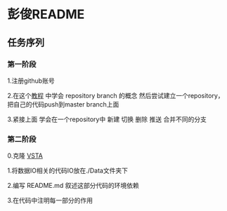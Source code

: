 # 彭俊README
## 任务序列

### 第一阶段
1.注册github账号




2.在这个[教程](https://www.runoob.com/w3cnote/git-guide.html)  中学会  repository branch  的概念  然后尝试建立一个repository，把自己的代码push到master branch上面 

3.紧接上面 学会在一个repository中  新建  切换 删除 推送  合并不同的分支

### 第二阶段

0.克隆  [VSTA](https://github.com/OOXXXXOO/VSTA)

1.将数据IO相关的代码IO放在./Data文件夹下

2.编写 README.md 叙述这部分代码的环境依赖 

3.在代码中注明每一部分的作用

